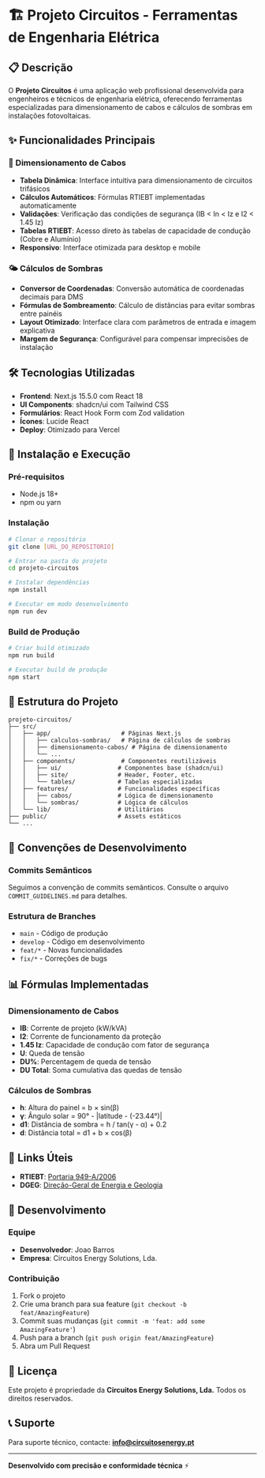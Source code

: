 # 🏗️ Projeto Circuitos - Ferramentas de Engenharia Elétrica

## 📋 Descrição

O **Projeto Circuitos** é uma aplicação web profissional desenvolvida para engenheiros e técnicos de engenharia elétrica, oferecendo ferramentas especializadas para dimensionamento de cabos e cálculos de sombras em instalações fotovoltaicas.

## ✨ Funcionalidades Principais

### 🔌 Dimensionamento de Cabos
- **Tabela Dinâmica**: Interface intuitiva para dimensionamento de circuitos trifásicos
- **Cálculos Automáticos**: Fórmulas RTIEBT implementadas automaticamente
- **Validações**: Verificação das condições de segurança (IB < In < Iz e I2 < 1.45 Iz)
- **Tabelas RTIEBT**: Acesso direto às tabelas de capacidade de condução (Cobre e Alumínio)
- **Responsivo**: Interface otimizada para desktop e mobile

### 🌤️ Cálculos de Sombras
- **Conversor de Coordenadas**: Conversão automática de coordenadas decimais para DMS
- **Fórmulas de Sombreamento**: Cálculo de distâncias para evitar sombras entre painéis
- **Layout Otimizado**: Interface clara com parâmetros de entrada e imagem explicativa
- **Margem de Segurança**: Configurável para compensar imprecisões de instalação

## 🛠️ Tecnologias Utilizadas

- **Frontend**: Next.js 15.5.0 com React 18
- **UI Components**: shadcn/ui com Tailwind CSS
- **Formulários**: React Hook Form com Zod validation
- **Ícones**: Lucide React
- **Deploy**: Otimizado para Vercel

## 🚀 Instalação e Execução

### Pré-requisitos
- Node.js 18+ 
- npm ou yarn

### Instalação
```bash
# Clonar o repositório
git clone [URL_DO_REPOSITORIO]

# Entrar na pasta do projeto
cd projeto-circuitos

# Instalar dependências
npm install

# Executar em modo desenvolvimento
npm run dev
```

### Build de Produção
```bash
# Criar build otimizado
npm run build

# Executar build de produção
npm start
```

## 📁 Estrutura do Projeto

```
projeto-circuitos/
├── src/
│   ├── app/                    # Páginas Next.js
│   │   ├── calculos-sombras/   # Página de cálculos de sombras
│   │   ├── dimensionamento-cabos/ # Página de dimensionamento
│   │   └── ...
│   ├── components/             # Componentes reutilizáveis
│   │   ├── ui/                # Componentes base (shadcn/ui)
│   │   ├── site/              # Header, Footer, etc.
│   │   └── tables/            # Tabelas especializadas
│   ├── features/              # Funcionalidades específicas
│   │   ├── cabos/             # Lógica de dimensionamento
│   │   └── sombras/           # Lógica de cálculos
│   └── lib/                   # Utilitários
├── public/                    # Assets estáticos
└── ...
```

## 🎯 Convenções de Desenvolvimento

### Commits Semânticos
Seguimos a convenção de commits semânticos. Consulte o arquivo `COMMIT_GUIDELINES.md` para detalhes.

### Estrutura de Branches
- `main` - Código de produção
- `develop` - Código em desenvolvimento
- `feat/*` - Novas funcionalidades
- `fix/*` - Correções de bugs

## 📊 Fórmulas Implementadas

### Dimensionamento de Cabos
- **IB**: Corrente de projeto (kW/kVA)
- **I2**: Corrente de funcionamento da proteção
- **1.45 Iz**: Capacidade de condução com fator de segurança
- **U**: Queda de tensão
- **DU%**: Percentagem de queda de tensão
- **DU Total**: Soma cumulativa das quedas de tensão

### Cálculos de Sombras
- **h**: Altura do painel = b × sin(β)
- **γ**: Ângulo solar = 90° - |latitude - (-23.44°)|
- **d1**: Distância de sombra = h / tan(γ - α) + 0.2
- **d**: Distância total = d1 + b × cos(β)

## 🔗 Links Úteis

- **RTIEBT**: [Portaria 949-A/2006](https://files.diariodarepublica.pt/1s/2006/09/17501/00020191.pdf)
- **DGEG**: [Direção-Geral de Energia e Geologia](https://www.dgeg.gov.pt)

## 👥 Desenvolvimento

### Equipe
- **Desenvolvedor**: Joao Barros
- **Empresa**: Circuitos Energy Solutions, Lda.

### Contribuição
1. Fork o projeto
2. Crie uma branch para sua feature (`git checkout -b feat/AmazingFeature`)
3. Commit suas mudanças (`git commit -m 'feat: add some AmazingFeature'`)
4. Push para a branch (`git push origin feat/AmazingFeature`)
5. Abra um Pull Request

## 📄 Licença

Este projeto é propriedade da **Circuitos Energy Solutions, Lda.** Todos os direitos reservados.

## 📞 Suporte

Para suporte técnico, contacte: **info@circuitosenergy.pt**

---

**Desenvolvido com precisão e conformidade técnica** ⚡
